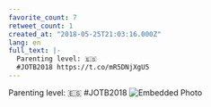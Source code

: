```yaml
---
favorite_count: 7
retweet_count: 1
created_at: "2018-05-25T21:03:16.000Z"
lang: en
full_text: |-
  Parenting level: 🇪🇸
  #JOTB2018 https://t.co/mR5DNjXgU5
---
```


Parenting level: 🇪🇸 #JOTB2018
![Embedded Photo](https://twitter-media-coderbyheart.s3.eu-north-1.amazonaws.com/1000120137100484611-DeEj8ymXcAAVt00.jpg)
